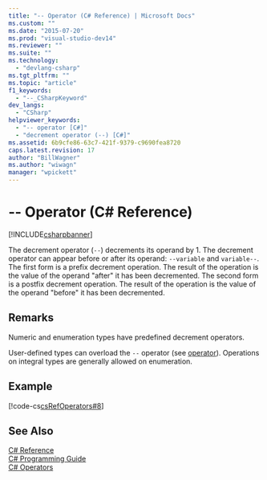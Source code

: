 ```yaml
---
title: "-- Operator (C# Reference) | Microsoft Docs"
ms.custom: ""
ms.date: "2015-07-20"
ms.prod: "visual-studio-dev14"
ms.reviewer: ""
ms.suite: ""
ms.technology: 
  - "devlang-csharp"
ms.tgt_pltfrm: ""
ms.topic: "article"
f1_keywords: 
  - "--_CSharpKeyword"
dev_langs: 
  - "CSharp"
helpviewer_keywords: 
  - "-- operator [C#]"
  - "decrement operator (--) [C#]"
ms.assetid: 6b9cfe86-63c7-421f-9379-c9690fea8720
caps.latest.revision: 17
author: "BillWagner"
ms.author: "wiwagn"
manager: "wpickett"
---
```

# -- Operator (C# Reference)
[!INCLUDE[csharpbanner](../../../csharp/includes/csharpbanner.md)]

The decrement operator (`--`) decrements its operand by 1. The decrement operator can appear before or after its operand: `--variable` and `variable--`. The first form is a prefix decrement operation. The result of the operation is the value of the operand "after" it has been decremented. The second form is a postfix decrement operation. The result of the operation is the value of the operand "before" it has been decremented.  
  
## Remarks  
 Numeric and enumeration types have predefined decrement operators.  
  
 User-defined types can overload the `--` operator (see [operator](../../../csharp/language-reference/keywords/operator-csharp-reference.md)). Operations on integral types are generally allowed on enumeration.  
  
## Example  
 [!code-cs[csRefOperators#8](../../../csharp/language-reference/operators/codesnippet/csharp/csrefOperators/csrefOperators.cs#8)]  
  
## See Also  
 [C# Reference](../../../csharp/language-reference/index.md)   
 [C# Programming Guide](../../../csharp/programming-guide/index.md)   
 [C# Operators](../../../csharp/language-reference/operators/index.md)